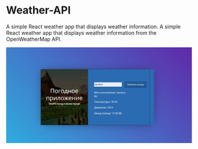 # Weather-API
A simple React weather app that displays weather information. A simple React weather app that displays weather information from the OpenWeatherMap API.

![Image alt](https://github.com/anna-reirl/Weather-API/blob/master/screen.JPG)
